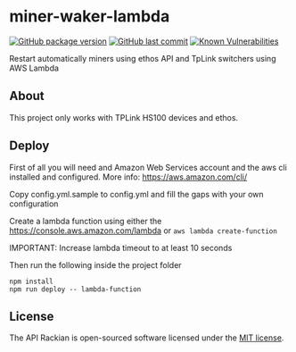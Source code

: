 # miner-waker-lambda

[![GitHub package version](https://img.shields.io/github/package-json/v/ivandelabeldad/miner-waker-lambda.svg)]()
[![GitHub last commit](https://img.shields.io/github/last-commit/ivandelabeldad/miner-waker-lambda.svg)]()
[![Known Vulnerabilities](https://snyk.io/test/github/ivandelabeldad/miner-waker-lambda/badge.svg?targetFile=package.json)](https://snyk.io/test/github/ivandelabeldad/miner-waker-lambda?targetFile=package.json)

Restart automatically miners using ethos API and TpLink switchers using AWS Lambda


## About

This project only works with TPLink HS100 devices and ethos.


## Deploy

First of all you will need and Amazon Web Services account and the aws cli installed and configured.
More info: https://aws.amazon.com/cli/

Copy config.yml.sample to config.yml and fill the gaps with your own configuration

Create a lambda function using either the https://console.aws.amazon.com/lambda or `aws lambda create-function`

<aside class="warning">
IMPORTANT: Increase lambda timeout to at least 10 seconds
</aside>

Then run the following inside the project folder
```
npm install
npm run deploy -- lambda-function
```


## License

The API Rackian is open-sourced software licensed under
the [MIT license](https://github.com/ivandelabeldad/miner-waker-lambda/blob/master/LICENSE).

